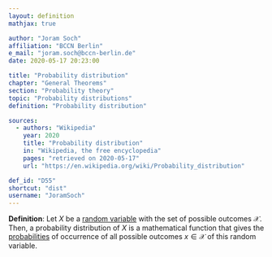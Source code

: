 ```yaml
---
layout: definition
mathjax: true

author: "Joram Soch"
affiliation: "BCCN Berlin"
e_mail: "joram.soch@bccn-berlin.de"
date: 2020-05-17 20:23:00

title: "Probability distribution"
chapter: "General Theorems"
section: "Probability theory"
topic: "Probability distributions"
definition: "Probability distribution"

sources:
  - authors: "Wikipedia"
    year: 2020
    title: "Probability distribution"
    in: "Wikipedia, the free encyclopedia"
    pages: "retrieved on 2020-05-17"
    url: "https://en.wikipedia.org/wiki/Probability_distribution"

def_id: "D55"
shortcut: "dist"
username: "JoramSoch"
---
```



**Definition**: Let $X$ be a [random variable](/D/rvar) with the set of possible outcomes $\mathcal{X}$. Then, a probability distribution of $X$ is a mathematical function that gives the [probabilities](/D/prob) of occurrence of all possible outcomes $x \in \mathcal{X}$ of this random variable.